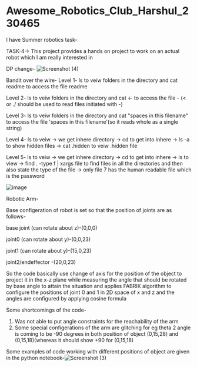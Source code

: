 # Awesome_Robotics_Club_Harshul_230465
I have
Summer robotics task-

TASK-4-> This project provides a hands on project to work on an actual robot which I am really interested in 

DP change-
![Screenshot (4)](https://github.com/harshul319/Awesome_Robotics_Club_Harshul_230465/assets/153108163/e285fe94-e922-4f24-8194-cabfe60d6592)


 Bandit over the wire-
 Level 1- ls to veiw folders in the directory and cat readme to access the file readme
 
 Level 2- ls to veiw folders in the directory and cat <- to access the file - (< or ./ should be used to read files initiated with -)
 
 Level 3- ls to veiw folders in the directory and cat "spaces in this filename" to access the file 'spaces in this filename'(so it reads whole as a single string)
 
 Level 4- ls to veiw -> we get inhere directory -> cd to get into inhere -> ls -a to show hidden files -> cat .hidden to veiw .hidden file
 
 Level 5- ls to veiw -> we get inhere directory -> cd to get into inhere -> ls to view -> find . -type f | xargs file to find files in all the directories and then also state the type of the file -> only file 7 has the human readable file which is the password
 
![image](https://github.com/harshul319/Awesome_Robotics_Club_Harshul_230465/assets/153108163/5dd0b70a-7800-4304-b5f0-7c58cdac9c66)


Robotic Arm-

Base configeration of robot is set so that the position of joints are as follows-

base joint (can rotate about z)-(0,0,0)

joint0 (can rotate about y)-(0,0,23)

joint1 (can rotate about y)-(15,0,23)

joint2/endeffector -(20,0,23)

So the code basically use change of axis for the position of the object to project it in the x-z plane while measuring the angle that should be rotated by base angle to attain the situation and applies FABRIK algorithm to configure the positions of joint 0 and 1 in 2D space of x and z and the angles are configured by applying cosine formula 

Some shortcomings of the code-

1. Was not able to put angle constraints for the reachability of the arm 
2. Some special configerations of the arm are glitching for eg theta 2 angle is coming to be -90 degrees in both position of object (0,15,28) and (0,15,18)(whereas it should show +90 for (0,15,18)



Some examples of code working with different positions of object are given in the python notebook-![Screenshot (3)](https://github.com/harshul319/Awesome_Robotics_Club_Harshul_230465/assets/153108163/74c6dd4f-01fa-453d-83a8-26d901594496)


